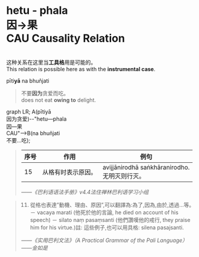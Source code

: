 # hetu - phala<br>因→果<br>CAU Causality Relation

<br>这种关系在这里当**工具格**用是可能的。
<br>This relation is possible here as with the **instrumental case**.

pīti**yā** na bhuñjati
>不要**因为**贪爱而吃。
><br>does not eat **owing to** delight.

<div class="mermaid">
graph LR;
A(pītiyā<br>因为贪爱)--"hetu—phala<br>因—果<br>CAU"-->B(na bhuñjati<br>不要...吃);
</div>

>|序号|作用|例句|
>|-|-|-|
>|15|从格有时表示原因。|avijjānirodhā saṅkhāranirodho.<br>无明灭则行灭。|
>
>*——《巴利语语法手册》v4.4法住禅林巴利语学习小组*

>11. 從格也表達”動機、理由、原因”,可以翻譯為:為了,因為,由於,透過...等。 － vacaya marati (他死於他的言論, he died on account of his speech) － silato naṃ pasaṃsanti (他們讚嘆他的戒行, they praise him for his virtue.)註: 這些例子,也可以用具格: silena pasajsanti.
>
>*——《实用巴利文法》（A Practical Grammar of the Pali Language）——金如是*